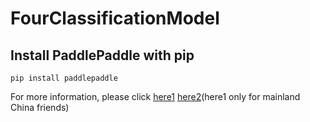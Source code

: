 # FourClassificationModel
## Install PaddlePaddle with pip
```
pip install paddlepaddle
```
For more information, please click [here1](http://www.cnblogs.com/zzx2cnblogs/p/7518049.html) [here2](https://github.com/sorting4peach/sorting4peach.git)(here1 only for mainland China friends)

